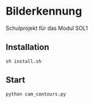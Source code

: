 # Bilderkennung

Schulprojekt für das Modul SOL1

## Installation

```
sh install.sh
```

## Start

```
python cam_contours.py
```
